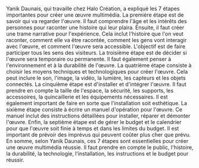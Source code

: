 Yanik Daunais, qui travaille chez Halo Création, a expliqué les 7 étapes importantes pour créer une œuvre multimédia. La première étape est de savoir qui va regarder l'œuvre. Il faut comprendre l'âge et les intérêts des personnes pour raconter une histoire qui leur plaira. Ensuite, il faut créer une trame narrative pour l'expérience. Cela inclut l'histoire que l'on veut raconter, comment elle va être racontée, comment les gens vont interagir avec l'œuvre, et comment l'œuvre sera accessible. L'objectif est de faire participer tous les sens des visiteurs. La troisième étape est de décider si l'œuvre sera temporaire ou permanente. Il faut également penser à l'environnement et à la durabilité de l'œuvre. La quatrième étape consiste à choisir les moyens techniques et technologiques pour créer l'œuvre. Cela peut inclure le son, l'image, la vidéo, la lumière, les capteurs et les objets connectés. La cinquième étape est d'installer et d'intégrer l'œuvre. Il faut prendre en compte la taille de l'espace, la sécurité, les supports, les accessoires, la quincaillerie et les équipements nécessaires. Il est également important de faire en sorte que l'installation soit esthétique. La sixième étape consiste à écrire un manuel d'opération pour l'œuvre. Ce manuel inclut des instructions détaillées pour installer, réparer et démonter l'œuvre. Enfin, la septième étape est de gérer le budget et le calendrier pour que l'œuvre soit finie à temps et dans les limites du budget. Il est important de prévoir des imprévus qui peuvent coûter plus cher que prévu. En somme, selon Yanik Daunais, ces 7 étapes sont essentielles pour créer une œuvre multimédia réussie. Il faut prendre en compte le public, l'histoire, la durabilité, la technologie, l'installation, les instructions et le budget pour réussir.
